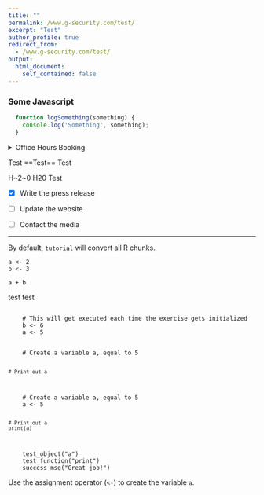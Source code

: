 ```yaml
---
title: ""
permalink: /www.g-security.com/test/
excerpt: "Test"
author_profile: true
redirect_from: 
  - /www.g-security.com/test/
output:
  html_document:
    self_contained: false
---
```




  ### Some Javascript

```js
  function logSomething(something) {
    console.log('Something', something);
  }
  ```



<details>
    <summary>
    Office Hours Booking
    </summary>
  
    <script src="https://embed.ycb.me" async="true" data-domain="anton-sobolev">
    </script>
 
</details>


Test ==Test== Test 

H~2~0
H~~2~~0
Test

- [x] Write the press release
- [ ] Update the website
- [ ] Contact the media


<script async src="https://comments.app/js/widget.js?3" data-comments-app-website="q36ec_qn" data-limit="5"></script>


---------

<script async src="https://telegram.org/js/telegram-widget.js?22" data-telegram-post="what_anton_reads/4" data-width="100%" data-userpic="true" data-color="29B127" data-dark="1" data-dark-color="72E350"></script>


<!--


```{r , include=FALSE}
if (!require("pacman")) install.packages("pacman")
p_load(data.table, tutorial) # Packages 
```

```{r, include=FALSE}
tutorial::go_interactive()
```
--> 

By default, `tutorial` will convert all R chunks.

```{r}
a <- 2
b <- 3

a + b
```

 test test
<head>
 <link rel="import" href="start.html">
</head>

<script type="text/javascript" src="//cdn.datacamp.com/dcl-react.js.gz"></script>

<div data-datacamp-exercise data-lang="r">
  <code data-type="pre-exercise-code">
    # This will get executed each time the exercise gets initialized
    b <- 6
    a <- 5
    
  </code>
  <code data-type="sample-code">
    # Create a variable a, equal to 5


    # Print out a


  </code>
  <code data-type="solution">
    # Create a variable a, equal to 5
    a <- 5

    # Print out a
    print(a)
  </code>
  <code data-type="sct">
    test_object("a")
    test_function("print")
    success_msg("Great job!")
  </code>
  <div data-type="hint">Use the assignment operator (<code><-</code>) to create the variable <code>a</code>.</div>
</div>




<!--
<iframe
    src="https://iframe.embednpages.com/BoKF2NnsjLx7o4p4nAdc"
    style="width:100%; height:100%; min-height: 500px; padding:0; border:0px solid #ccc; border-radius: 10px;"
    />

<iframe src="https://www.notioniframe.com/notion/27m7elxyumk" style="width: 100%; height: 100vh; border: 2; padding: 0"></iframe>


<iframe src="https://snackthis.co/p/345bfb910bb44f74aa9188aada9a583a" style="width: 100%; height: 100vh; border: 2; padding: 0"></iframe>
 -->   






<!-- Start of Async Callbell Code -->
<script>
  window.callbellSettings = {
    token: "1bVyvTpoU7t8FThFwe4toWxG"
  };
</script>
<script>
  (function(){var w=window;var ic=w.callbell;if(typeof ic==="function"){ic('reattach_activator');ic('update',callbellSettings);}else{var d=document;var i=function(){i.c(arguments)};i.q=[];i.c=function(args){i.q.push(args)};w.Callbell=i;var l=function(){var s=d.createElement('script');s.type='text/javascript';s.async=true;s.src='https://dash.callbell.eu/include/'+window.callbellSettings.token+'.js';var x=d.getElementsByTagName('script')[0];x.parentNode.insertBefore(s,x);};if(w.attachEvent){w.attachEvent('onload',l);}else{w.addEventListener('load',l,false);}}})()
</script>
<!-- End of Async Callbell Code -->


<script src="https://embed.ycb.me"	async="true"	data-domain="anton-sobolev"></script>